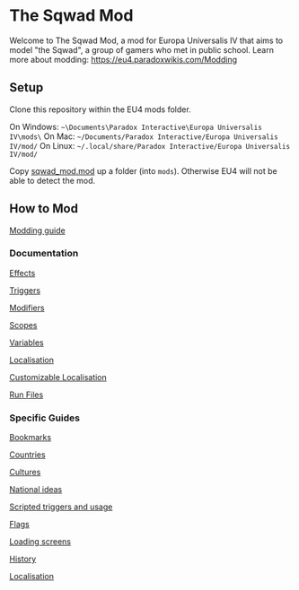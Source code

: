 # The Sqwad Mod
Welcome to The Sqwad Mod, a mod for Europa Universalis IV that aims to model "the Sqwad", a group of gamers who met in public school.
Learn more about modding: https://eu4.paradoxwikis.com/Modding

## Setup
Clone this repository within the EU4 mods folder.

On Windows: `~\Documents\Paradox Interactive\Europa Universalis IV\mods\`
On Mac: `~/Documents/Paradox Interactive/Europa Universalis IV/mod/`
On Linux: `~/.local/share/Paradox Interactive/Europa Universalis IV/mod/`

Copy [sqwad_mod.mod](/sqwad_mod.mod) up a folder (into `mods`).
Otherwise EU4 will not be able to detect the mod.

## How to Mod

[Modding guide](https://eu4.paradoxwikis.com/Modding)

### Documentation

[Effects](https://eu4.paradoxwikis.com/Commands)

[Triggers](https://eu4.paradoxwikis.com/Conditions)

[Modifiers](https://eu4.paradoxwikis.com/Modifier_list)

[Scopes](https://eu4.paradoxwikis.com/Scopes)

[Variables](https://eu4.paradoxwikis.com/Variables)

[Localisation](https://eu4.paradoxwikis.com/Localisation)

[Customizable Localisation](https://eu4.paradoxwikis.com/Customizable_localization)

[Run Files](https://eu4.paradoxwikis.com/Run_files)

### Specific Guides

[Bookmarks](https://eu4.paradoxwikis.com/Scenario_modding)

[Countries](https://eu4.paradoxwikis.com/Country_creation)

[Cultures](https://eu4.paradoxwikis.com/Culture_modding)

[National ideas](https://eu4.paradoxwikis.com/Idea_group_modding#National_ideas)

[Scripted triggers and usage](https://eu4.paradoxwikis.com/Conditions#Scripted_triggers)

[Flags](https://eu4.paradoxwikis.com/Country_creation#Flag)

[Loading screens]()

[History](https://eu4.paradoxwikis.com/History_modding)

[Localisation](https://eu4.paradoxwikis.com/Localisation)